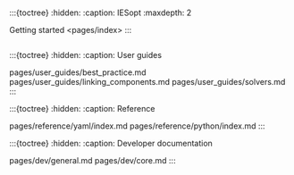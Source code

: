 ```{include} pages/index.md
```

<!--- TABLE OF CONTENTS STRUCTURE --->

:::{toctree}
:hidden:
:caption: IESopt
:maxdepth: 2

Getting started <pages/index>
:::


```{include} tocs/__toc.md
```

<!--- notebooks/mga_basic.ipynb --->

:::{toctree}
:hidden:
:caption: User guides

pages/user_guides/best_practice.md
pages/user_guides/linking_components.md
pages/user_guides/solvers.md
:::

<!--- pages/user_guides/index.md --->

:::{toctree}
:hidden:
:caption: Reference

pages/reference/yaml/index.md
pages/reference/python/index.md
:::

:::{toctree}
:hidden:
:caption: Developer documentation

pages/dev/general.md
pages/dev/core.md
:::

<!--- TABLE OF CONTENTS STRUCTURE --->
